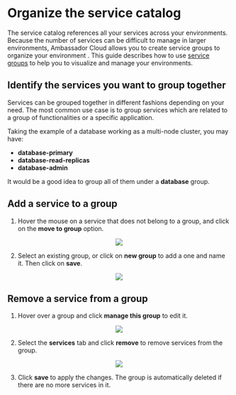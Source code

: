 
# Organize the service catalog

The service catalog references all your services across your environments. Because the number of services can be difficult to manage in larger environments, Ambassador Cloud allows you to create service groups to organize your environment . This guide describes how to use [service groups](/docs/cloud/latest/service-catalog/concepts/service-groups) to help you to visualize and manage your environments.

## Identify the services you want to group together

Services can be grouped together in different fashions depending on your need. The most common use case is to group
services which are related to a group of functionalities or a specific application.

Taking the example of a database working as a multi-node cluster, you may have:

* **database-primary**
* **database-read-replicas**
* **database-admin**

It would be a good idea to group all of them under a **database** group.

## Add a service to a group

1. Hover the mouse on a service that does not belong to a group, and click on the **move to group** option.

  <p align="center">
    <img src="../../../images/service-group-create.png"/>
  </p>

2. Select an existing group, or click on **new group** to add a one and name it. Then click on **save**.

  <p align="center">
    <img src="../../../images/service-group-add.png"/>
  </p>


## Remove a service from a group

1. Hover over a group and click **manage this group** to edit it.

  <p align="center">
    <img src="../../../images/service-group-manage.png"/>
  </p>

2. Select the **services** tab and click **remove** to remove services from the group.
  
  <p align="center">
    <img src="../../../images/service-group-remove.png"/>
  </p>

3. Click **save** to apply the changes. The group is automatically deleted if there are no more services in it.
